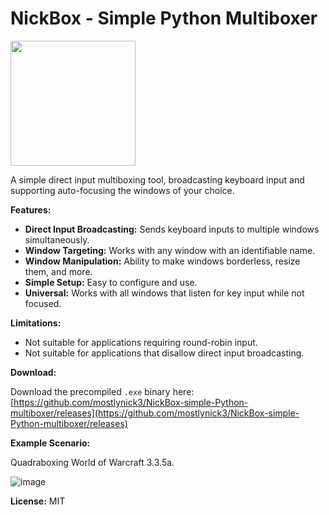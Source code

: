 # NickBox - Simple Python Multiboxer

<img src="https://github.com/user-attachments/assets/5ffecc35-27b9-45e4-8aca-dff1ba751f30" height="200">

A simple direct input multiboxing tool, broadcasting keyboard input and supporting auto-focusing the windows of your choice.

**Features:**

* **Direct Input Broadcasting:** Sends keyboard inputs to multiple windows simultaneously.
* **Window Targeting:** Works with any window with an identifiable name.
* **Window Manipulation:** Ability to make windows borderless, resize them, and more.
* **Simple Setup:** Easy to configure and use.
* **Universal:** Works with all windows that listen for key input while not focused.

**Limitations:**

* Not suitable for applications requiring round-robin input.
* Not suitable for applications that disallow direct input broadcasting.

**Download:**

Download the precompiled `.exe` binary here: [https://github.com/mostlynick3/NickBox-simple-Python-multiboxer/releases](https://github.com/mostlynick3/NickBox-simple-Python-multiboxer/releases)

**Example Scenario:**

Quadraboxing World of Warcraft 3.3.5a.

![image](https://github.com/user-attachments/assets/f1b6c891-7a65-4ecd-b383-0986be51acf2)

**License:** MIT
